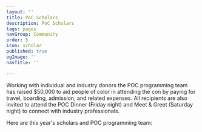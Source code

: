 ```yaml
---
layout: ''
title: PoC Scholars
description: PoC Scholars
tags: pages
navGroup: Community
order: 5
icon: scholar
published: true
ogImage: ''
navTitle: ''

---
```

Working with individual and industry donors the POC programming team has raised $50,000 to aid people of color in attending the con by paying for travel, boarding, admission, and related expenses. All recipients are also invited to attend the POC Dinner (Friday night) and Meet & Greet (Saturday night) to connect with industry professionals.

Here are this year's scholars and POC programming team: